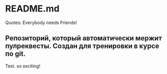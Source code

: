 # README.md
Quotes:
Everybody needs Friends!
## Репозиторий, который автоматически мержит пулреквесты. Создан для тренировки в курсе по git.
Test.
so exciting!
